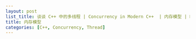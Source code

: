 ```yaml
---
layout: post
list_title: 谈谈 C++ 中的多线程 | Concurrency in Modern C++  | 内存模型 | Memory Model
title: 内存模型
categories: [C++, Concurrency, Thread]
---
```


